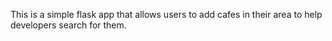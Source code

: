This is a simple flask app that allows users to add cafes in their area to help developers search for them.
